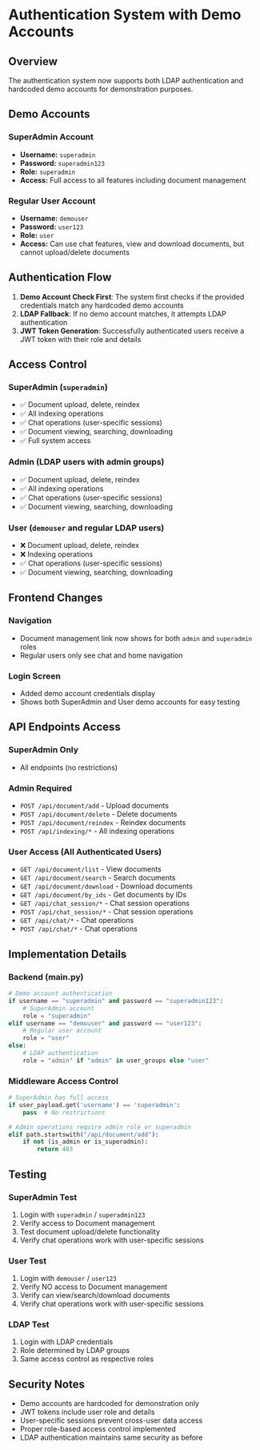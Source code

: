# Authentication System with Demo Accounts

## Overview
The authentication system now supports both LDAP authentication and hardcoded demo accounts for demonstration purposes.

## Demo Accounts

### SuperAdmin Account
- **Username:** `superadmin`
- **Password:** `superadmin123`
- **Role:** `superadmin`
- **Access:** Full access to all features including document management

### Regular User Account
- **Username:** `demouser`
- **Password:** `user123`
- **Role:** `user`
- **Access:** Can use chat features, view and download documents, but cannot upload/delete documents

## Authentication Flow

1. **Demo Account Check First**: The system first checks if the provided credentials match any hardcoded demo accounts
2. **LDAP Fallback**: If no demo account matches, it attempts LDAP authentication
3. **JWT Token Generation**: Successfully authenticated users receive a JWT token with their role and details

## Access Control

### SuperAdmin (`superadmin`)
- ✅ Document upload, delete, reindex
- ✅ All indexing operations
- ✅ Chat operations (user-specific sessions)
- ✅ Document viewing, searching, downloading
- ✅ Full system access

### Admin (LDAP users with admin groups)
- ✅ Document upload, delete, reindex
- ✅ All indexing operations
- ✅ Chat operations (user-specific sessions)
- ✅ Document viewing, searching, downloading

### User (`demouser` and regular LDAP users)
- ❌ Document upload, delete, reindex
- ❌ Indexing operations
- ✅ Chat operations (user-specific sessions)
- ✅ Document viewing, searching, downloading

## Frontend Changes

### Navigation
- Document management link now shows for both `admin` and `superadmin` roles
- Regular users only see chat and home navigation

### Login Screen
- Added demo account credentials display
- Shows both SuperAdmin and User demo accounts for easy testing

## API Endpoints Access

### SuperAdmin Only
- All endpoints (no restrictions)

### Admin Required
- `POST /api/document/add` - Upload documents
- `POST /api/document/delete` - Delete documents
- `POST /api/document/reindex` - Reindex documents
- `POST /api/indexing/*` - All indexing operations

### User Access (All Authenticated Users)
- `GET /api/document/list` - View documents
- `GET /api/document/search` - Search documents
- `GET /api/document/download` - Download documents
- `GET /api/document/by_ids` - Get documents by IDs
- `GET /api/chat_session/*` - Chat session operations
- `POST /api/chat_session/*` - Chat session operations
- `GET /api/chat/*` - Chat operations
- `POST /api/chat/*` - Chat operations

## Implementation Details

### Backend (main.py)
```python
# Demo account authentication
if username == "superadmin" and password == "superadmin123":
    # SuperAdmin account
    role = "superadmin"
elif username == "demouser" and password == "user123":
    # Regular user account
    role = "user"
else:
    # LDAP authentication
    role = "admin" if "admin" in user_groups else "user"
```

### Middleware Access Control
```python
# SuperAdmin has full access
if user_payload.get('username') == 'superadmin':
    pass  # No restrictions

# Admin operations require admin role or superadmin
elif path.startswith("/api/document/add"):
    if not (is_admin or is_superadmin):
        return 403
```

## Testing

### SuperAdmin Test
1. Login with `superadmin` / `superadmin123`
2. Verify access to Document management
3. Test document upload/delete functionality
4. Verify chat operations work with user-specific sessions

### User Test
1. Login with `demouser` / `user123`
2. Verify NO access to Document management
3. Verify can view/search/download documents
4. Verify chat operations work with user-specific sessions

### LDAP Test
1. Login with LDAP credentials
2. Role determined by LDAP groups
3. Same access control as respective roles

## Security Notes

- Demo accounts are hardcoded for demonstration only
- JWT tokens include user role and details
- User-specific sessions prevent cross-user data access
- Proper role-based access control implemented
- LDAP authentication maintains same security as before
